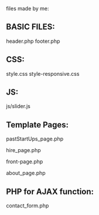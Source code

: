files made by me:

BASIC FILES:
---------------
header.php
footer.php

CSS:
---------------
style.css
style-responsive.css

JS:
---------------
js/slider.js

Template Pages:
---------------
pastStartUps_page.php

hire_page.php

front-page.php

about_page.php

PHP for AJAX function:
---------------
contact_form.php


